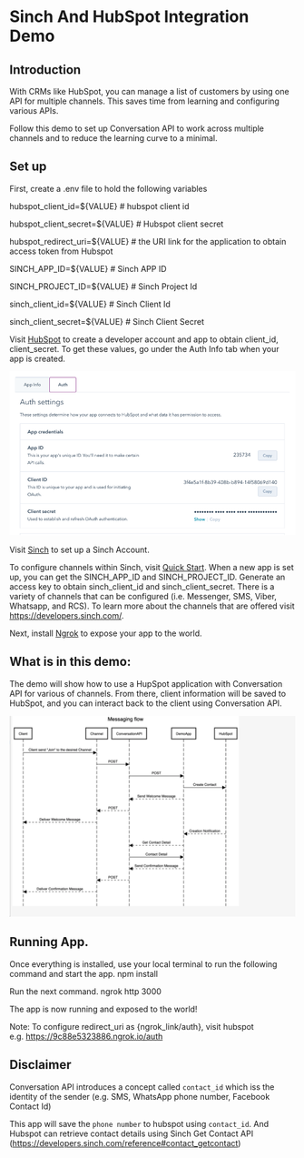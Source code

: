 # Sinch And HubSpot Integration Demo 

## Introduction
With CRMs like HubSpot, you can manage a list of customers by using one API for multiple channels. This saves time from learning and configuring various APIs. 

Follow this demo to set up Conversation API to work across multiple channels and to reduce the learning curve to a minimal. 

## Set up

First, create a .env file to hold the following variables

hubspot_client_id=${VALUE} # hubspot client id 

hubspot_client_secret=${VALUE} # Hubspot client secret

hubspot_redirect_uri=${VALUE} # the URI link for the application to obtain access token from Hubspot

SINCH_APP_ID=${VALUE} # Sinch APP ID

SINCH_PROJECT_ID=${VALUE} # Sinch Project Id

sinch_client_id=${VALUE} # Sinch Client Id

sinch_client_secret=${VALUE} # Sinch Client Secret

Visit [HubSpot](https://developers.hubspot.com/) to create a developer account and app to obtain client_id, client_secret. To get these values, go under the Auth Info tab when your app is created. 

![Message flow](images/hubspot_auth.png)

Visit [Sinch](https://www.sinch.com/sign-up/) to set up a Sinch Account. 

To configure channels within Sinch, visit [Quick Start](https://developers.sinch.com/docs/conversation_quick_guide). When a new app is set up, you can get the SINCH_APP_ID and SINCH_PROJECT_ID. Generate an access key to obtain sinch_client_id and sinch_client_secret. There is a variety of channels that can be configured (i.e. Messenger, SMS, Viber, Whatsapp, and RCS). To learn more about the channels that are offered visit https://developers.sinch.com/. 


Next, install [Ngrok](https://ngrok.com/) to expose your app to the world. 


## What is in this demo:

The demo will show how to use a HupSpot application with Conversation API for various of channels. From there, client information will be saved to HubSpot, and you can interact back to the client using Conversation API. 

![Message flow](images/message_flow.png)

## Running App. 

Once everything is installed, use your local terminal to run the following command and start the app.
npm install 

Run the next command.
ngrok http 3000

The app is now running and exposed to the world!

Note: To configure redirect_uri as {ngrok_link/auth}, visit hubspot  
e.g. https://9c88e5323886.ngrok.io/auth


## Disclaimer 

Conversation API introduces a concept called `contact_id` which iss the identity of the sender (e.g. SMS, WhatsApp phone number, Facebook Contact Id)

This app will save the `phone number` to hubspot using `contact_id`. And Hubspot can retrieve contact details using Sinch Get Contact API (https://developers.sinch.com/reference#contact_getcontact)